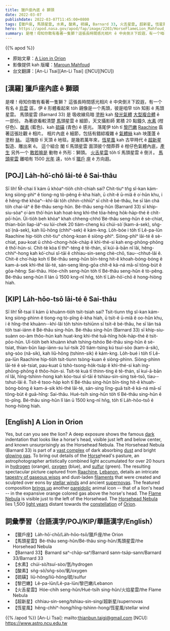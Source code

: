 ```yaml
---
title: 獵戶座內底 ê 獅頭
date: 2022-03-07
publishdate: 2022-03-07T11:45:00+0800
tags: [獵戶座, 馬頭星雲, 水素, 酸素, 硫磺, Barnard 33, 火舌星雲, 超新星, 恆星風]
hero: https://apod.nasa.gov/apod/fap/image/2203/HorseFlameLion_Mahfoud_960.jpg
summary: 是哩！毋知你敢有看著一隻獅？這張長時間感光相片 ê 中央倒爿下跤遐，有一个咱早 to̍h 知影 ê 馬頭星雲。
---
```


{{% apod %}}

- 原始文章：[A Lion in Orion](https://apod.nasa.gov/apod/ap220307.html)
- 影像提供 kah 版權：[Maroun Mahfoud](mailto:Maroun_Mahfoud@Hotmail.com)
- 台文翻譯：[An-Li Tsai][An-Li Tsai] ([NCU][NCU])

## [漢羅] 獵戶座內底 ê 獅頭
是哩！毋知你敢有看著一隻獅？
這張長時間感光相片 ê 中央倒爿下跤遐，有一个有名 ê [烏雲][dark] 區，伊 ê 形體看起來 to̍h 親像是一个馬頭，彼是咱早 to̍h 知影 ê 馬頭星雲。
馬頭星雲 (Barnard 33) 是 吸收線烏暗 [塗粉][dust] kah [發光氣體][glowing gas] [大型複合體][vast complex] ê 一部份。
為著欲看較清楚 [馬][Horse]頭星雲 ê 細節，天文攝影師 累積 20 點鐘久 [水素][hydrogen] (柑仔色)、[酸素][oxygen] (藍色)、kah [硫磺][sulfur] (青色) ê 感光。
落尾伊 to̍h tī [黎巴嫩][Lebanon] [Raachine][Raachine] 翕著這張壯觀 ê 相片。
相片內底 ê 細節，包括有錯綜複雜 ê [氣體絲][tapestry of gaseous wisps] kah 坱蓬蓬 ê 塗粉 [絲][filaments]。
這塊掛 tī 天頂 ê 地毯，是幾若萬年來，[恆星風][stellar winds] kah 古早時代 ê [超新星][supernovas] 製造、雕出來 ê。
這个組合 閣 tī 馬頭星雲 面頂彼个闊莽莽 ê 柑仔色氣體內底，[產生][brings up] 另外一个 [敢若嘛是][pareidolic] 動物 ê 外形：獅頭。
[火舌星雲][Flame Nebula] to̍h tī 馬頭星雲 ê 倒爿。
[馬頭星雲][Horsehead Nebula] 離咱有 1500 [光年][light years] 遠，to̍h tī [獵戶][Orion] [座][constellation] ê 方向遐。

## [POJ] La̍h-hō͘-chō lāi-té ê Sai-thâu
Sī lih! M̄-chai lí kám ū khòaⁿ-tio̍h chi̍t-chiah sai?
Chit-tiuⁿ tn̂g sî-kan kám-kng siòng-phìⁿ ê tiong-ng tò-pêng ē-kha hiah, ū chi̍t-ê ū-miâ ê o͘-hûn khu, i ê hêng-thé khòaⁿ--khí-lâi to̍h chhin-chhiūⁿ sī chi̍t-ê bé-thâu, he sī lán chá to̍h chai-iáⁿ ê Bé-thâu seng-hûn.
Bé-thâu seng-hûn (Barnard 33) sī khip-siu-sòaⁿ o͘-àm thô͘-hún kah hoat-kng khì-thé tōa-hêng ho̍k-ha̍p-thé ê chi̍t-pō͘-hūn.
Ūi-tio̍h beh khòaⁿ khah chheng-chhó͘ Bé-thâu seng-hûn ê sè-chiat, thian-bûn liap-iáⁿ-su lúi-chek 20 tiám-cheng kú chúi-sò͘ (kam-á-sek), sǹg-sò͘ (nâ-sek), kah liû-hông (chhiⁿ-sek) ê kám-kng.
Lo̍h-bóe i to̍h tī Lê-pa-lūn Raachine hip-tio̍h chit-tiuⁿ chòng-koan ê siòng-phìⁿ.
Siòng-phìⁿ lāi-té ê sè-chiat, pau-koat ū chhò-chong-ho̍k-cha̍p ê khì-thé-si kah eng-phōng-phōng ê thô͘-hún-si.
Chit-tè kòa tī thiⁿ-téng ê tē-thán, sī kúi-ā-bān nî lâi, hêng-chhiⁿ-hong kah kó͘-chui sî-tāi ê chhiau-sin-seng chè-chō, tiau--chhut-lâi ê.
Chit-ê cho͘-ha̍p koh tī Bé-thâu seng-hûn bīn-téng hit-ê khoah-bóng-bóng ê kam-á-sek khì-thé lāi-té, sán-seng lēng-gōa chi̍t-ê ká-ná mā-sī tōng-bu̍t ê gōa-hêng: Sai-thâu.
Hóe-chi̍h seng-hûn to̍h tī Bé-thâu seng-hûn ê tò-pêng.
Bé-thâu seng-hûn lî lán ū 1500 kng-nî hn̄g, to̍h tī La̍h-hō͘-chō ê hong-hiòng hiah.

## [KIP] La̍h-hōo-tsō lāi-té ê Sai-thâu
Sī lih! M̄-tsai lí kám ū khuànn-tio̍h tsi̍t-tsiah sai?
Tsit-tiunn tn̂g sî-kan kám-kng siòng-phìnn ê tiong-ng tò-pîng ē-kha hiah, ū tsi̍t-ê ū-miâ ê oo-hûn khu, i ê hîng-thé khuànn--khí-lâi to̍h tshin-tshiūnn sī tsi̍t-ê bé-thâu, he sī lán tsá to̍h tsai-iánn ê Bé-thâu sing-hûn.
Bé-thâu sing-hûn (Barnard 33) sī khip-siu-suànn oo-àm thôo-hún kah huat-kng khì-thé tuā-hîng ho̍k-ha̍p-thé ê tsi̍t-pōo-hūn.
Uī-tio̍h beh khuànn khah tshing-tshóo Bé-thâu sing-hûn ê sè-tsiat, thian-bûn liap-iánn-su luí-tsik 20 tiám-tsing kú tsuí-sòo (kam-á-sik), sǹg-sòo (nâ-sik), kah liû-hông (tshinn-sik) ê kám-kng.
Lo̍h-bué i to̍h tī Lê-pa-lūn Raachine hip-tio̍h tsit-tiunn tsòng-kuan ê siòng-phìnn.
Siòng-phìnn lāi-té ê sè-tsiat, pau-kuat ū tshò-tsong-ho̍k-tsa̍p ê khì-thé-si kah ing-phōng-phōng ê thôo-hún-si.
Tsit-tè kuà tī thinn-tíng ê tē-thán, sī kuí-ā-bān nî lâi, hîng-tshinn-hong kah kóo-tsui sî-tāi ê tshiau-sin-sing tsè-tsō, tiau--tshut-lâi ê.
Tsit-ê tsoo-ha̍p koh tī Bé-thâu sing-hûn bīn-tíng hit-ê khuah-bóng-bóng ê kam-á-sik khì-thé lāi-té, sán-sing līng-guā tsi̍t-ê ká-ná mā-sī tōng-bu̍t ê guā-hîng: Sai-thâu.
Hué-tsi̍h sing-hûn to̍h tī Bé-thâu sing-hûn ê tò-pîng.
Bé-thâu sing-hûn lî lán ū 1500 kng-nî hn̄g, to̍h tī La̍h-hōo-tsō ê hong-hiòng hiah.

## [English] A Lion in Orion
Yes, but can you see the lion?
A deep exposure shows the famous [dark][dark] indentation that looks like a horse's head, visible just left and below center, and known unsurprisingly as the Horsehead Nebula.
The Horsehead Nebula (Barnard 33) is part of a [vast complex][vast complex] of dark absorbing [dust][dust] and bright [glowing gas][glowing gas].
To bring out details of the [Horse][Horse]head's pasture, an astrophotographer artistically combined light accumulated for over 20 hours in [hydrogen][hydrogen] (orange), [oxygen][oxygen] (blue), and [sulfur][sulfur] (green).
The resulting spectacular picture captured from [Raachine][Raachine], [Lebanon][Lebanon], details an intricate [tapestry of gaseous wisps][tapestry of gaseous wisps] and dust-laden [filaments][filaments] that were created and sculpted over eons by [stellar winds][stellar winds] and ancient [supernovas][supernovas].
The featured composition [brings up][brings up] another [pareidolic][pareidolic] animal icon -- that of a lion's head -- in the expansive orange colored gas above the horse's head.
The [Flame Nebula][Flame Nebula] is visible just to the left of the Horsehead.
The [Horsehead Nebula][Horsehead Nebula] lies 1,500 [light years][light years] distant towards the [constellation][constellation] of [Orion][Orion].

## 詞彙學習（台語漢字/POJ/KIP/華語漢字/English）
- 【獵戶座】La̍h-hō͘-chō/La̍h-hōo-tsō/獵戶座/the Orion
- 【馬頭星雲】Bé-thâu seng-hûn/Bé-thâu sing-hûn/馬頭星雲/the Horsehead Nebula
- 【Barnard 33】Barnard saⁿ-cha̍p-saⁿ/Barnard sann-tsa̍p-sann/Barnard 33/Barnard 33
- 【水素】chúi-sò͘/tsuí-sòo/氫/hydrogen
- 【酸素】sǹg-sò͘/sǹg-sòo/氧/oxygen
- 【硫磺】liû-hông/liû-hông/硫/sulfur
- 【黎巴嫩】Lê-pa-lūn/Lê-pa-lūn/黎巴嫩/Lebanon
- 【火舌星雲】Hóe-chi̍h seng-hûn/Hué-tsi̍h sing-hûn/火焰星雲/the Flame Nebula
- 【超新星】chhiau-sin-seng/tshiau-sin-sing/超新星/supernovas
- 【恆星風】hêng-chhiⁿ-hong/hîng-tshinn-hong/恆星風/stellar wind

{{% /apod %}}
[An-Li Tsai]: mailto:thianbun.taigi@gmail.com
[NCU]: https://www.astro.ncu.edu.tw

[copyright]: https://apod.nasa.gov/apod/fap/lib/about_apod.html#srapply

[dark]:https://apod.nasa.gov/apod/ap171227.html
[vast complex]:https://apod.nasa.gov/apod/ap181014.html
[dust]:https://en.wikipedia.org/wiki/Interstellar_dust
[glowing gas]:https://en.wikipedia.org/wiki/Emission_nebula
[Horse]:https://en.wikipedia.org/wiki/Horse
[hydrogen]:https://en.wikipedia.org/wiki/H_alpha
[oxygen]:https://periodic.lanl.gov/8.shtml
[sulfur]:https://periodic.lanl.gov/16.shtml
[Raachine]:https://youtu.be/ZLAPU_puGWg
[Lebanon]:https://en.wikipedia.org/wiki/Lebanon
[tapestry of gaseous wisps]:https://apod.nasa.gov/apod/ap190318.html
[filaments]:https://apod.nasa.gov/apod/ap161207.html
[stellar winds]:https://www.nasa.gov/mission_pages/WISE/multimedia/gallery/pia14103.html
[supernovas]:http://heasarc.gsfc.nasa.gov/docs/snr.html
[brings up]:https://i.imgur.com/aVkUL24.jpeg
[pareidolic]:https://en.wikipedia.org/wiki/Pareidolia
[Flame Nebula]:https://apod.nasa.gov/apod/ap141209.html
[Horsehead Nebula]:http://www.google.com/search?hl=en&biw=1293&bih=977&q=horsehead+site:apod.nasa.gov&um=1&ie=UTF-8&tbm=isch
[light years]:https://chandra.harvard.edu/photo/cosmic_distance.html
[constellation]:https://spaceplace.nasa.gov/constellations/en/
[Orion]:https://apod.nasa.gov/apod/ap040304.html
